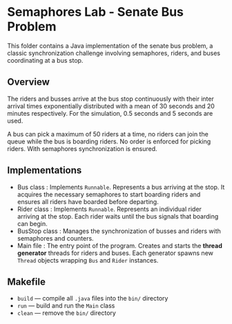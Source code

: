 # Semaphores Lab - Senate Bus Problem

This folder contains a Java implementation of the senate bus problem, a classic synchronization challenge involving semaphores, riders, and buses coordinating at a bus stop.

## Overview

The riders and busses arrive at the bus stop continuously with their inter arrival times exponentially distributed with a mean of 30 seconds and 20 minutes respectively. For the simulation, 0.5 seconds and 5 seconds are used.

A bus can pick a maximum of 50 riders at a time, no riders can join the queue while the bus is boarding riders. No order is enforced for picking riders. With semaphores synchronization is ensured.

## Implementations

* Bus class : Implements `Runnable`. Represents a bus arriving at the stop. It acquires the necessary semaphores to start boarding riders and ensures all riders have boarded before departing.
* Rider class : Implements `Runnable`. Represents an individual rider arriving at the stop. Each rider waits until the bus signals that boarding can begin.
* BusStop class : Manages the synchronization of busses and riders with semaphores and counters.
* Main file : The entry point of the program. Creates and starts the **thread generator** threads for riders and buses. Each generator spawns new `Thread` objects wrapping `Bus` and `Rider` instances.

## Makefile

- `build` — compile all `.java` files into the `bin/` directory
- `run` — build and run the `Main` class
- `clean` — remove the `bin/` directory
